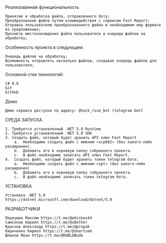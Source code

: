 Реализованная функциональность

    Принятие и обработка файла, отправленного боту;
    Преобразование файла путем взаимодействия с сервисом Fast Report;
    Отправка пользователю преобразованного файла в необходимом ему формате из предложенных;
    Просмотр местонахождения файла пользователя в очереди файлов на обработку;

Особенность проекта в следующем:

    Очередь файлов на обработку;
    Возможность отправлять несколько файлов, создавая очередь файлов для пользователя;

Основной стек технологий:

    С# 8.0
    Git
    GitHub

Демо

    Демо сервиса доступно по адресу: @hack_rsue_bot (telegram bot)

СРЕДА ЗАПУСКА

    1. Требуется установленный .NET 5.0 Runtime
    2. Требуется установленный .NET 5.0 SDK
    3. Создать файл, который будет хранить API ключ Fast Report
        a.  Необходимо создать файл с именем «scp682» (без какого-либо расширения).
        b.  Добавить его в корневую папку собранного проекта.
        c.  В файл необходимо записать API ключ Fast Report.
    4.  Создать файл, который будет хранить токен telegram бота.
        a.  Необходимо создать файл с именем «spt» (без какого-либо расширения)
        b.  Добавить его в корневую папку собранного проекта.
        c.  В файл необходимо записать токен telegram бота.

УСТАНОВКА

    Установка .NET 5.0
    https://dotnet.microsoft.com/download/dotnet/5.0

РАЗРАБОТЧИКИ

    Первушин Максим https://t.me/@whiskas44
    Самсонов Кирилл https://t.me/@sDether
    Краснов Александр https://t.me/@propak
    Кириченко Кирилл https://t.me/@smartsem
    Шлыков Иван https://t.me/@RUBLbBude

